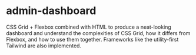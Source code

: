# admin-dashboard
CSS Grid + Flexbox combined with HTML to produce a neat-looking dashboard and understand the complexities of CSS Grid, how it differs from Flexbox, and how to use them together. Frameworks like the utility-first Tailwind are also implemented.
